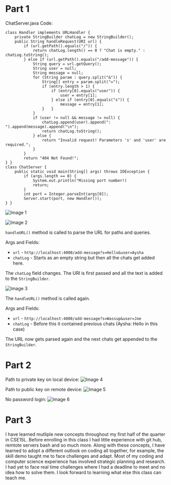 # Part 1

ChatServer.java Code:
```
class Handler implements URLHandler {
    private StringBuilder chatLog = new StringBuilder();
    public String handleRequest(URI url) {
        if (url.getPath().equals("/")) {
            return chatLog.length() == 0 ? "Chat is empty." : chatLog.toString();
        } else if (url.getPath().equals("/add-message")) {
            String query = url.getQuery();
            String user = null;
            String message = null;
            for (String param : query.split("&")) {
                String[] entry = param.split("=");
                if (entry.length > 1) {
                    if (entry[0].equals("user")) {
                        user = entry[1];
                    } else if (entry[0].equals("s")) {
                        message = entry[1];
                }   }
            }
            if (user != null && message != null) {
                chatLog.append(user).append(": ").append(message).append("\n");
                return chatLog.toString();
            } else {
                return "Invalid request! Parameters 's' and 'user' are required.";
            }
        }
        return "404 Not Found!";
} }
class ChatServer {
    public static void main(String[] args) throws IOException {
        if (args.length == 0) {
            System.out.println("Missing port number!)
            return;
        }
        int port = Integer.parseInt(args[0]);
        Server.start(port, new Handler());
} }
```

![Image 1](https://ayshaiqbal04.github.io/cse15l-lab-reports/lab-report-2/images/Image-1.jpeg)

![Image 2](https://ayshaiqbal04.github.io/cse15l-lab-reports/lab-report-2/images/Image-2.jpeg)

`handleURL()` method is called to parse the URL for paths and queries.

Args and Fields:
- `url` - `http://localhost:4000/add-message?s=Hello&user=Aysha`
- `chatLog` - Starts as an empty string but then all the chats get added here.

The `chatLog` field changes. The URI is first passed and all the text is added to the `StringBuilder`.

![Image 3](https://ayshaiqbal04.github.io/cse15l-lab-reports/lab-report-2/images/Image-3.jpeg)

The  `handleURL()` method is called again.

Args and Fields:
- `url` - `http://localhost:4000/add-message?s=Wassup&user=Joe`
- `chatLog` - Before this it contained previous chats (Aysha: Hello in this case)

The URL now gets parsed again and the next chats get appended to the `StringBuilder`.

# Part 2
Path to private key on local device:
![Image 4](https://ayshaiqbal04.github.io/cse15l-lab-reports/lab-report-2/images/Image-4.jpeg)

Path to public key on remote device:
![Image 5](https://ayshaiqbal04.github.io/cse15l-lab-reports/lab-report-2/images/Image-5.jpeg)

No password login:
![Image 6](https://ayshaiqbal04.github.io/cse15l-lab-reports/lab-report-2/images/Image-6.jpeg)

# Part 3
I have learned mutliple new concepts throughout my first half of the quarter in CSE15L. Before enrolling in this class I had little experience with git hub, remtote servers bash and so much more. Along with these concepts, I have learned to adopt a different outlook on coding all together, for example, the skill demo taught me to face challenges and adapt. Most of my coding and computer science experience has involved strategic planning and research. I had yet to face real time challenges where I had a deadline to meet and no idea how to solve them. I look forward to learning what else this class can teach me.